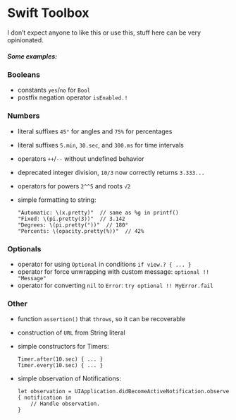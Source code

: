 # Swift Toolbox

I don’t expect anyone to like this or use this, stuff here can be very opinionated.

##### Some examples:

 ### Booleans
 - constants `yes`/`no` for `Bool`
 - postfix negation operator `isEnabled.!`
 
 ### Numbers
 - literal suffixes `45°` for angles and `75%` for percentages
 - literal suffixes `5.min`, `30.sec`, and `300.ms` for time intervals
 - operators `++`/`--` without undefined behavior
 - deprecated integer division, `10/3` now correctly returns `3.333...`
 - operators for powers `2^^5` and roots `√2`
 - simple formatting to string:
 
       "Automatic: \(x.pretty)"  // same as %g in printf() 
       "Fixed: \(pi.pretty(3))"  // 3.142
       "Degrees: \(pi.pretty(°))"  // 180°
       "Percents: \(opacity.pretty(%))"  // 42%
 
 ### Optionals
 - operator for using `Optional` in conditions `if view.? { ... }`
 - operator for force unwrapping with custom message: `optional !! "Message"`
 - operator for converting `nil` to `Error`: `try optional !! MyError.fail`

### Other
 - function `assertion()` that `throws`, so it can be recoverable
 - construction of `URL` from String literal
 - simple constructors for Timers:
 
       Timer.after(10.sec) { ... }
       Timer.every(10.sec) { ... }

 - simple observation of Notifications:

       let observation = UIApplication.didBecomeActiveNotification.observe { notification in
           // Handle observation.
       }

